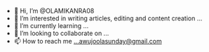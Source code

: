 - 👋 Hi, I’m @OLAMIKANRA08
- 👀 I’m interested in writing articles, editing and content creation ...
- 🌱 I’m currently learning ...
- 💞️ I’m looking to collaborate on ...
- 📫 How to reach me ...awujoolasunday@gmail.com 

<!---
OLAMIKANRA08/OLAMIKANRA08 is a ✨ special ✨ repository because its `README.md` (this file) appears on your GitHub profile.
You can click the Preview link to take a look at your changes.
--->
